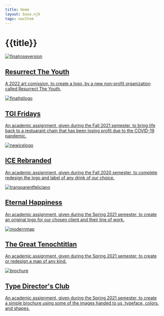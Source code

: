 ```yaml
---
title: Home
layout: base.njk
tags: navItem
---
```

# {{title}}
 <main class="page-projects">
        <!-- your page content here... -->
        <a href="project1.html">
        <section class="project">
          <div class="project-image">
            <img src="images/project1/finalroseversion.jpg" class="finalerose" alt="finalroseversion">
          </div>
        </section>

  <section class ="intros">
          <h2>Resurrect The Youth</h2>
          <div class="intro-text">
            <p>A 2022 art comission, to create a logo, by a new non-profit organization called Resurrect The Youth.</p>
          </div>
        </section>
        </a>

 <a href="project2.html">
        <section class="project">
          <div class="project-image">
            <img src="images/project2/finaltgilogo.jpg" class="finaltgilogo" alt="finaltgilogo">
          </div>
        </section>
        
 <section class ="intros">
          <h2>TGI Fridays</h2>
          <div class="intro-text">
            <p>An academic assignment, given during the Fall 2021 semester, to bring life back to a restuarant chain that has been losing profit due to the COVID-19 pandemic.</p>
          </div>
        </section>
        </a>

 <a href="project3.html">
        <section class="project">
          <div class="project-image">
            <img src="images/project3/newicelogo.jpg" class="newicelogo" alt="newicelogo">
          </div>
        </section>

 <section class ="intros">
          <h2>ICE Rebranded</h2>
          <div class="intro-text">
            <p>An academic assignment, given during the Fall 2020 semester, to complete redesign the logo and label of any drink of our choice.</p>
          </div>
        </section>
        </a>
      
  <a href="project4.html">
        <section class="project">
          <div class="project-image">
            <img src="images/project4/transparentfeliciano.PNG" class="transparentfeliciano" alt="transparentfeliciano">
          </div>
        </section>
        
 <section class ="intros">
          <h2>Eternal Happiness</h2>
          <div class="intro-text">
            <p>An academic assignment, given during the Spring 2021 semester, to create an original logo for our chosen client and their line of work.</p>
          </div>
        </section>
        </a>

  <a href="project5.html">
        <section class="project">
          <div class="project-image">
            <img src="images/project5/modernmap.jpg" class="modernmap" alt="modernmap">
          </div>
        </section>

  <section class ="intros">
          <h2>The Great Tenochtitlan</h2>
          <div class="intro-text">
            <p>An academic assignment, given during the Spring 2021 semester, to create or redesign a map of any kind.</p>
          </div>
        </section>
        </a>

  <a href="project6.html">
        <section class="project">
          <div class="project-image">
            <img src="images/project6/brochure.jpg" class="brochure" alt="brochure">
          </div>
        </section>

  <section class ="intros">
          <h2>Type Director's Club</h2>
          <div class="intro-text">
            <p>An academic assignment, given during the Spring 2021 semester, to create a simple brochure using some of the images handed to us, typeface, colors, and shapes.</p>
          </div>
        </section>
        </a>
      </main>
